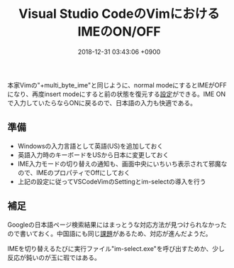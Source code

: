 ﻿---
layout: post
title:  "Visual Studio CodeのVimにおけるIMEのON/OFF"
date:   2018-12-31 03:43:06 +0900
categories: vim
---
本家Vimの"+multi_byte_ime"と同じように、normal modeにするとIMEがOFFになり、再度insert modeにすると前の状態を復元する[設定][ime-setting]ができる。IME ONで入力していたらならONに戻るので、日本語の入力も快適である。

## 準備
* Windowsの入力言語として英語(US)を追加しておく
* 英語入力時のキーボードをUSから日本に変更しておく
* IME入力モードの切り替えの通知も、画面中央にいちいち表示されて邪魔なので、IMEのプロパティでOffにしておく
* 上記の設定に従ってVSCodeVimのSettingとim-selectの導入を行う

## 補足
Googleの日本語ページ検索結果にはまっとうな対応方法が見つけられなかったので書いておく。中国語にも同じ[課題](https://github.com/VSCodeVim/Vim/pull/2643)があるため、対応が進んだようだ。

IMEを切り替えるたびに実行ファイル"im-select.exe"を呼び出すためか、少し反応が鈍いのが玉に瑕ではある。

[ime-setting]: https://github.com/VSCodeVim/Vim#input-method
